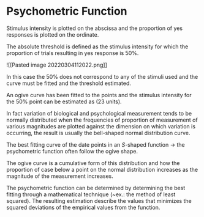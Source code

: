 # Psychometric Function
Stimulus intensity is plotted on the abscissa and the proportion of yes responses is plotted on the ordinate.

The absolute threshold is defined as the stimulus intensity for which the proportion of trials resulting in yes response is 50%.

![[Pasted image 20220304112022.png]]

In this case the 50% does not correspond to any of the stimuli used and the curve must be fitted and the threshold estimated.

An ogive curve has been fitted to the points and the stimulus intensity for the 50% point can be estimated as (23 units).

In fact variation of biological and psychological measurement tends to be normally distributed when the frequencies of proportion of measurement of various magnitudes are plotted against the dimension on which variation is occurring, the result is usually the bell-shaped normal distribution curve.

The best fitting curve of the date points in an $S$-shaped function -> the psychometric function often follow the ogive shape.

The ogive curve is a cumulative form of this distribution and how the proportion of case below a point on the normal distribution increases as the magnitude of the measurement increases.

The psychometric function can be determined by determining the best fitting through a mathematical technique (~ex.: the method of least squared).
The resulting estimation describe the values that minimizes the squared deviations of the empirical values from the function.